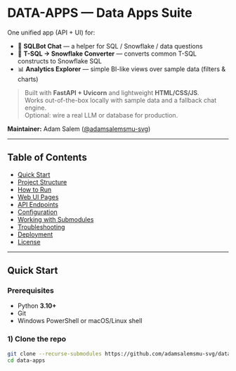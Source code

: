 # DATA-APPS — Data Apps Suite

One unified app (API + UI) for:
- 💬 **SQLBot Chat** — a helper for SQL / Snowflake / data questions  
- 🔁 **T-SQL → Snowflake Converter** — converts common T-SQL constructs to Snowflake SQL  
- 📊 **Analytics Explorer** — simple BI-like views over sample data (filters & charts)

> Built with **FastAPI + Uvicorn** and lightweight **HTML/CSS/JS**.  
> Works out-of-the-box locally with sample data and a fallback chat engine.  
> Optional: wire a real LLM or database for production.

**Maintainer:** Adam Salem ([@adamsalemsmu-svg](https://github.com/adamsalemsmu-svg))

---

## Table of Contents

- [Quick Start](#quick-start)
- [Project Structure](#project-structure)
- [How to Run](#how-to-run)
- [Web UI Pages](#web-ui-pages)
- [API Endpoints](#api-endpoints)
- [Configuration](#configuration)
- [Working with Submodules](#working-with-submodules)
- [Troubleshooting](#troubleshooting)
- [Deployment](#deployment)
- [License](#license)

---

## Quick Start

### Prerequisites
- Python **3.10+**
- Git
- Windows PowerShell or macOS/Linux shell

### 1) Clone the repo
```bash
git clone --recurse-submodules https://github.com/adamsalemsmu-svg/data-apps.git
cd data-apps
